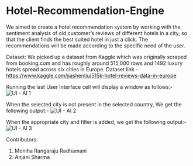 # Hotel-Recommendation-Engine
We aimed to create a hotel recommendation system by working with the sentiment analysis of old customer’s reviews of different hotels in a city, so that the client finds the best suited hotel in just a click. The recommendations will be made according to the specific need of the user.

Dataset:
We picked up a dataset from Kaggle which was originally scraped from booking.com and has roughly around 515,000 rows and 1492 luxury hotels spread across six cities in Europe. Dataset link - https://www.kaggle.com/jiashenliu/515k-hotel-reviews-data-in-europe

Running the last User Interface cell will display a window as follows:-
![UI - AI 1](https://user-images.githubusercontent.com/63999177/179422875-8194a8a1-426f-48d4-a184-5ccbf8ce9894.JPG)

When the selected city is not present in the selected country, We get the following output:-
![UI - AI 2](https://user-images.githubusercontent.com/63999177/179422885-d5040261-069b-4782-b84f-43d241af56a2.JPG)

When the appropriate city and filter is added, we get the following output:-
![UI - AI 3](https://user-images.githubusercontent.com/63999177/179422900-06c9c369-2eb6-4996-8a7c-d02368ab0332.JPG)

Contributors:
1. Moniha Rangaraju Radhamani
2. Anjani Sharma
